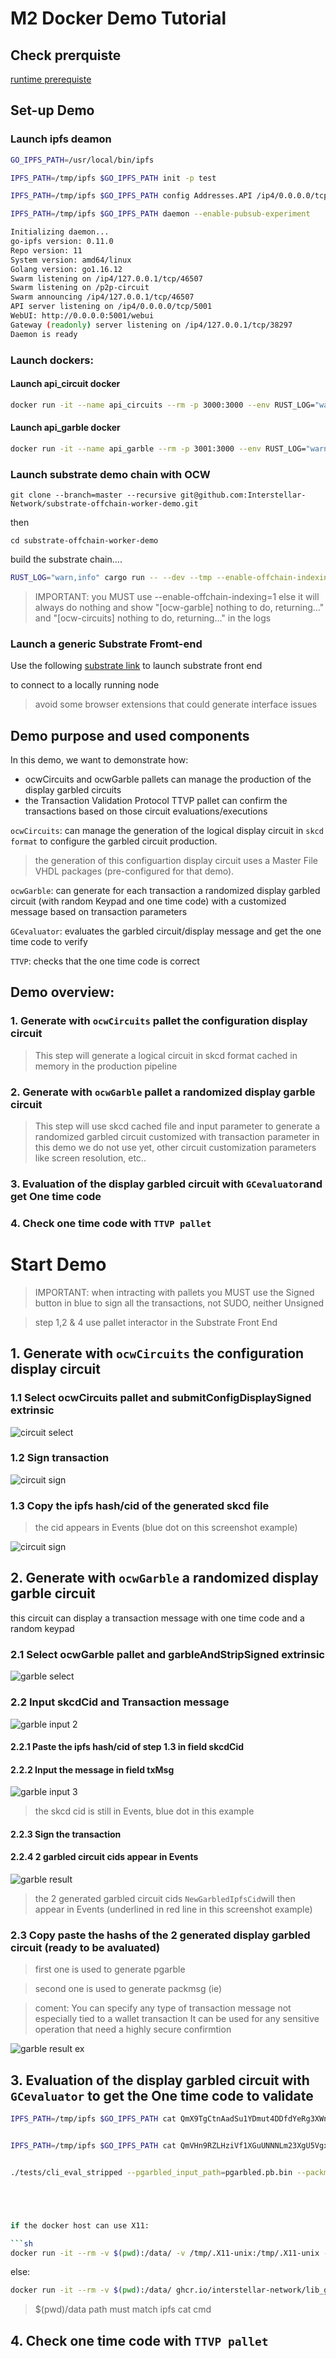 # M2 Docker Demo Tutorial 



## Check prerquiste

[runtime prerequiste](./runtime_prerequisite.md)


## Set-up Demo
### Launch ipfs deamon

```sh
GO_IPFS_PATH=/usr/local/bin/ipfs
```
```sh
IPFS_PATH=/tmp/ipfs $GO_IPFS_PATH init -p test
```
```sh
IPFS_PATH=/tmp/ipfs $GO_IPFS_PATH config Addresses.API /ip4/0.0.0.0/tcp/5001
```
```sh
IPFS_PATH=/tmp/ipfs $GO_IPFS_PATH daemon --enable-pubsub-experiment
```

```sh
Initializing daemon...
go-ipfs version: 0.11.0
Repo version: 11
System version: amd64/linux
Golang version: go1.16.12
Swarm listening on /ip4/127.0.0.1/tcp/46507
Swarm listening on /p2p-circuit
Swarm announcing /ip4/127.0.0.1/tcp/46507
API server listening on /ip4/0.0.0.0/tcp/5001
WebUI: http://0.0.0.0:5001/webui
Gateway (readonly) server listening on /ip4/127.0.0.1/tcp/38297
Daemon is ready
```



### Launch dockers:

#### Launch api_circuit docker

```sh
docker run -it --name api_circuits --rm -p 3000:3000 --env RUST_LOG="warn,info,debug" ghcr.io/interstellar-network/api_circuits:milestone2 /usr/local/bin/api_circuits --ipfs-server-multiaddr /ip4/172.17.0.1/tcp/5001
```



#### Launch api_garble docker

```sh
docker run -it --name api_garble --rm -p 3001:3000 --env RUST_LOG="warn,info,debug" ghcr.io/interstellar-network/api_garble:milestone2 /usr/local/bin/api_garble --ipfs-server-multiaddr /ip4/172.17.0.1/tcp/5001
```


### Launch substrate demo chain with OCW


```
git clone --branch=master --recursive git@github.com:Interstellar-Network/substrate-offchain-worker-demo.git
```
then
```
cd substrate-offchain-worker-demo 
````


build the substrate chain....

```sh
RUST_LOG="warn,info" cargo run -- --dev --tmp --enable-offchain-indexing=1
```
> IMPORTANT: you MUST use --enable-offchain-indexing=1 else it will always do nothing and show "[ocw-garble] nothing to do, returning..." and "[ocw-circuits] nothing to do, returning..." in the logs


### Launch a generic Substrate Fromt-end

Use the following [substrate link](https://substrate-developer-hub.github.io/substrate-front-end-template/?rpc=ws%3A%2F%2Flocalhost%3A9944) to launch substrate front end

to connect to a locally running node

> avoid some browser extensions that could generate interface issues

## Demo purpose and used components


In this demo, we want to demonstrate how:

- ocwCircuits and ocwGarble pallets can manage the production of the display garbled circuits 
- the Transaction Validation Protocol TTVP pallet can confirm the transactions based on those circuit evaluations/executions

`ocwCircuits`: can manage the generation of the logical display circuit in `skcd format` to configure the garbled circuit production.
> the generation of this configuartion display circuit uses a Master File VHDL packages (pre-configured for that demo).

 `ocwGarble`: can generate for each transaction a randomized display garbled circuit (with random Keypad and one time code) with a customized message based on transaction parameters

`GCevaluator`: evaluates the garbled circuit/display message and get the one time code to verify

`TTVP`: checks that the one time code is correct




## Demo overview:

### 1. Generate with `ocwCircuits` pallet the configuration display circuit 
> This step will generate a logical circuit in skcd format cached in memory in the production pipeline


### 2. Generate with `ocwGarble` pallet a randomized display garble circuit 

> This step will use skcd cached file and input parameter to generate a randomized garbled circuit customized with transaction parameter
> in this demo we do not use yet, other circuit customization parameters like screen resolution, etc..


### 3. Evaluation of the display garbled circuit with `GCevaluator`and get One time code

### 4. Check one time code with `TTVP pallet`



# Start Demo

> IMPORTANT: when intracting with pallets you MUST use the Signed button in blue to sign all the transactions, not SUDO, neither Unsigned

> step 1,2 & 4 use pallet interactor in the Substrate Front End

## 1. Generate with `ocwCircuits` the configuration display circuit 

### 1.1  Select ocwCircuits pallet and submitConfigDisplaySigned extrinsic

![circuit select](./fig/1ocwCircuitSelect.png)

### 1.2 Sign transaction

![circuit sign](./fig/2ocwCircuit.png)

### 1.3 Copy the ipfs hash/cid of the generated skcd file 

> the cid appears in Events (blue dot on this screenshot example)

![circuit sign](./fig/3ocwCircuitResult.png)




## 2. Generate with `ocwGarble` a randomized display garble circuit 

this circuit can display a transaction message with one time code and a random keypad


### 2.1 Select ocwGarble pallet and garbleAndStripSigned extrinsic

![garble select](./fig/1ocwGarbleSelect.png)


### 2.2 Input skcdCid and Transaction message

![garble input 2 ](./fig/2ocwGarbleInput.png)

#### 2.2.1 Paste the ipfs hash/cid of step 1.3 in field skcdCid



#### 2.2.2 Input the message in field txMsg


![garble input 3 ](./fig/3ocwGarbleInput.png)

> the skcd cid is still in Events, blue dot in this example
#### 2.2.3 Sign the transaction

#### 2.2.4 2 garbled circuit cids appear in Events

![garble result ](./fig/4ocwGarbleResult.png)

> the 2 generated garbled circuit cids `NewGarbledIpfsCid`will then appear in Events (underlined in red line in this screenshot example)





### 2.3 Copy paste the hashs of the 2 generated display garbled circuit (ready to be avaluated)


> first one is used to generate pgarble

> second one is used to generate packmsg (ie)







> coment: You can specify any type of transaction message
not especially tied to a wallet transaction
It can be used for any sensitive operation that need a highly secure confirmtion

![garble result ex ](./fig/5ocwGarbleResult.png)




## 3. Evaluation of the display garbled circuit with `GCevaluator` to get the One time code to validate


```sh
IPFS_PATH=/tmp/ipfs $GO_IPFS_PATH cat QmX9TgCtnAadSu1YDmut4DDfdYeRg3XWnoU4Tmg5mswRs8 > pgarbled.pb.bin


IPFS_PATH=/tmp/ipfs $GO_IPFS_PATH cat QmVHn9RZLHziVf1XGuUNNNLm23XgU5VgxSBR8tCVqQj9WH> packmsg.pb.bin


./tests/cli_eval_stripped --pgarbled_input_path=pgarbled.pb.bin --packmsg_input_path=packmsg.pb.bin





if the docker host can use X11: 

```sh
docker run -it --rm -v $(pwd):/data/ -v /tmp/.X11-unix:/tmp/.X11-unix -e DISPLAY=$DISPLAY ghcr.io/interstellar-network/lib_garble:milestone2 --pgarbled_input_path=/data/pgarbled.pb.bin --packmsg_input_path=/data/packmsg.pb.bin
````

else: 

```sh
docker run -it --rm -v $(pwd):/data/ ghcr.io/interstellar-network/lib_garble:milestone2 --pgarbled_input_path=/data/pgarbled.pb.bin --packmsg_input_path=/data/packmsg.pb.bin --png_output_path=/data/output_eval.png
```

> $(pwd)/data path must match ipfs cat cmd

## 4. Check one time code with `TTVP pallet`
